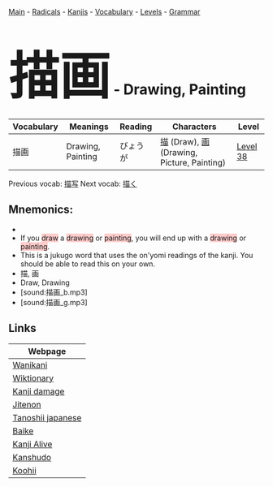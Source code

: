 <style> bigfont {font-size: 100px}</style>
[Main](../README.md) -
[Radicals](../radicals.md) -
[Kanjis](../kanjis.md) -
[Vocabulary](../vocabulary.md) -
[Levels](../levels.md) -
[Grammar](../grammar.md)
# <bigfont> 描画</bigfont> - Drawing, Painting 

| Vocabulary | Meanings | Reading | Characters | Level |
| --- | --- | --- | --- | --- |
| 描画 | Drawing, Painting | びょうが |  [描](../kanjis/描.md) (Draw), [画](../kanjis/画.md) (Drawing, Picture, Painting) | [Level 38](../levels/wk_level38.md) |

Previous vocab: [描写](描写.md) Next vocab: [描く](描く.md) 

## Mnemonics:

* 
* If you <span style="background-color:#ffcccb"> draw</span> a <span style="background-color:#ffcccb"> drawing</span> or <span style="background-color:#ffcccb"> painting</span>, you will end up with a <span style="background-color:#ffcccb"> drawing</span> or <span style="background-color:#ffcccb"> painting</span>.
* This is a jukugo word that uses the on'yomi readings of the kanji. You should be able to read this on your own.
* 描, 画
* Draw, Drawing
* [sound:描画_b.mp3]
* [sound:描画_g.mp3]


## Links 

| Webpage |
| --- |
| [Wanikani          ](https://www.wanikani.com/kanji/描画) |
| [Wiktionary        ](https://en.wiktionary.org/wiki/描画) |
| [Kanji damage      ](http://www.kanjidamage.com/kanji/search?utf8=✓&q=描画) |
| [Jitenon           ](https://jitenon.com/kanji/描画) |
| [Tanoshii japanese ](https://www.tanoshiijapanese.com/dictionary/kanji.cfm?k=描画) |
| [Baike             ](https://baike.baidu.com/item/描画) |
| [Kanji Alive       ](https://app.kanjialive.com/描画) |
| [Kanshudo          ](https://www.kanshudo.com/searchmn?q=描画) |
| [Koohii            ](https://kanji.koohii.com/study/kanji/描画) |
